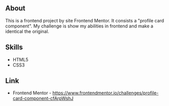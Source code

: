 ## About
  This is a frontend project by site Frontend Mentor.
  It consists a "profile card component".
  My challenge is show my abilities in frontend and make a identical the original.

## Skills
-  HTML5
-  CSS3

## Link
-  Frontend Mentor - https://www.frontendmentor.io/challenges/profile-card-component-cfArpWshJ